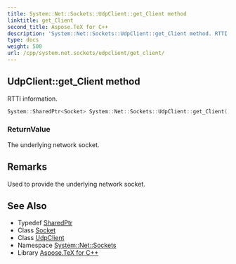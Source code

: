```yaml
---
title: System::Net::Sockets::UdpClient::get_Client method
linktitle: get_Client
second_title: Aspose.TeX for C++
description: 'System::Net::Sockets::UdpClient::get_Client method. RTTI information in C++.'
type: docs
weight: 500
url: /cpp/system.net.sockets/udpclient/get_client/
---
```

## UdpClient::get_Client method


RTTI information.

```cpp
System::SharedPtr<Socket> System::Net::Sockets::UdpClient::get_Client()
```


### ReturnValue

The underlying network socket.
## Remarks


Used to provide the underlying network socket. 
## See Also

* Typedef [SharedPtr](../../../system/sharedptr/)
* Class [Socket](../../socket/)
* Class [UdpClient](../)
* Namespace [System::Net::Sockets](../../)
* Library [Aspose.TeX for C++](../../../)

